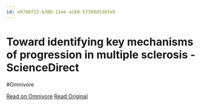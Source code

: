 ```yaml
---
id: e97b6f22-b306-11ee-a160-57369d538fe9
---
```


# Toward identifying key mechanisms of progression in multiple sclerosis - ScienceDirect
#Omnivore

[Read on Omnivore](https://omnivore.app/me/toward-identifying-key-mechanisms-of-progression-in-multiple-scl-18d09228e82)
[Read Original](https://www.sciencedirect.com/science/article/pii/S0166223623002655?dgcid=rss_sd_all)

